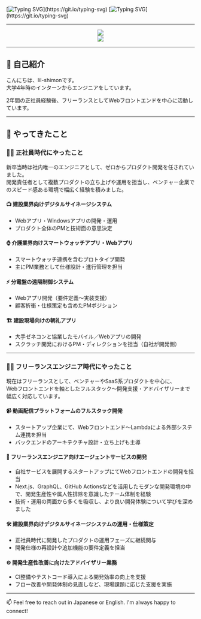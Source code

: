 [![Typing SVG](https://readme-typing-svg.herokuapp.com?color=%2336BCF7&lines=Hi+there!)](https://git.io/typing-svg)
[![Typing SVG](https://readme-typing-svg.herokuapp.com?color=%2336BCF7&lines=I'm+lil+-+shimon!)](https://git.io/typing-svg)

---

<div style="display: grid; grid-template-columns: repeat(auto-fit, minmax(300px, 1fr)); align-items: center;">
  <a href="https://github.com/ryo-ma/github-profile-trophy" style="justify-self: center;">
    <img src="https://github-profile-trophy.vercel.app/?username=lil-shimon&theme=nord&row=2&column=3&no-frame=true&title=Commit,Repository,PR,Issue,MultiLanguage,Joined2020" />
  </a>
  <a href="https://github.com/anuraghazra/github-readme-stats"  style="justify-self: center;">
    <img src="https://github-readme-stats.vercel.app/api/top-langs/?username=lil-shimon&layout=compact&hide=dockerfile,shell,html,java,vba,php,vim%20script,blade,ruby,javascript,VCL,css,Lua,c&langs_count=6&theme=nord&hide_border=true"/>
  </a>
</div>

---

## 👋 自己紹介

こんにちは、lil-shimonです。  
大学4年時のインターンからエンジニアをしています。  

2年間の正社員経験後、フリーランスとしてWebフロントエンドを中心に活動しています。

---

## 💼 やってきたこと

### 🧑‍💼 正社員時代にやったこと

新卒当時は社内唯一のエンジニアとして、ゼロからプロダクト開発を任されていました。  
開発責任者として複数プロダクトの立ち上げや運用を担当し、ベンチャー企業でのスピード感ある環境で幅広く経験を積みました。

#### 📺 建設業界向けデジタルサイネージシステム
- Webアプリ・Windowsアプリの開発・運用  
- プロダクト全体のPMと技術面の意思決定

#### ⌚ 介護業界向けスマートウォッチアプリ・Webアプリ
- スマートウォッチ連携を含むプロトタイプ開発  
- 主にPM業務として仕様設計・進行管理を担当

#### ⚡ 分電盤の遠隔制御システム
- Webアプリ開発（要件定義〜実装支援）  
- 顧客折衝・仕様策定も含めたPMポジション

#### 🏗 建設現場向けの朝礼アプリ
- 大手ゼネコンと協業したモバイル／Webアプリの開発  
- スクラッチ開発におけるPM・ディレクションを担当（自社が開発側）

---

### 🧑‍💻 フリーランスエンジニア時代にやったこと

現在はフリーランスとして、ベンチャーやSaaS系プロダクトを中心に、  
Webフロントエンドを軸としたフルスタック〜開発支援・アドバイザリーまで幅広く対応しています。

#### 📹 動画配信プラットフォームのフルスタック開発
- スタートアップ企業にて、Webフロントエンド〜Lambdaによる外部システム連携を担当  
- バックエンドのアーキテクチャ設計・立ち上げも主導

#### 🤝 フリーランスエンジニア向けエージェントサービスの開発
- 自社サービスを展開するスタートアップにてWebフロントエンドの開発を担当  
- Next.js、GraphQL、GitHub Actionsなどを活用したモダンな開発環境の中で、開発生産性や属人性排除を意識したチーム体制を経験  
- 技術・運用の両面から多くを吸収し、より良い開発体験について学びを深めました

#### 🛠 建設業界向けデジタルサイネージシステムの運用・仕様策定
- 正社員時代に開発したプロダクトの運用フェーズに継続関与  
- 開発仕様の再設計や追加機能の要件定義を担当

#### ⚙️ 開発生産性改善に向けたアドバイザリー業務
- CI整備やテストコード導入による開発効率の向上を支援  
- フロー改善や開発体制の見直しなど、現場課題に応じた支援を実施

---

📫 Feel free to reach out in Japanese or English. I'm always happy to connect!

